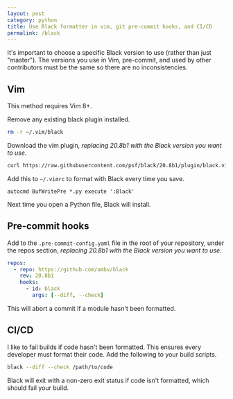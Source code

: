 ```yaml
---
layout: post
category: python
title: Use Black formatter in vim, git pre-commit hooks, and CI/CD
permalink: /black
---
```

It's important to choose a specific Black version to use (rather than just
"master"). The versions you use in Vim, pre-commit, and used by other
contributors must be the same so there are no inconsistencies.

## Vim

This method requires Vim 8+.

Remove any existing black plugin installed.
```sh
rm -r ~/.vim/black
```

Download the vim plugin, _replacing 20.8b1 with the Black version you want to
use._
```sh
curl https://raw.githubusercontent.com/psf/black/20.8b1/plugin/black.vim -o ~/.vim/pack/python/start/black/plugin/black.vim
```

Add this to `~/.vimrc` to format with Black every time you save.
```
autocmd BufWritePre *.py execute ':Black'
```

Next time you open a Python file, Black will install.

## Pre-commit hooks

Add to the `.pre-commit-config.yaml` file in the root of your repository, under
the repos section, _replacing 20.8b1 with the Black version you want to use._
```yaml
repos:
  - repo: https://github.com/ambv/black
    rev: 20.8b1
    hooks:
      - id: black
        args: [--diff, --check]
```

This will abort a commit if a module hasn't been formatted.

## CI/CD

I like to fail builds if code hasn't been formatted. This ensures every
developer must format their code. Add the following to your build scripts.
```sh
black --diff --check /path/to/code
```

Black will exit with a non-zero exit status if code isn't formatted, which
should fail your build.
